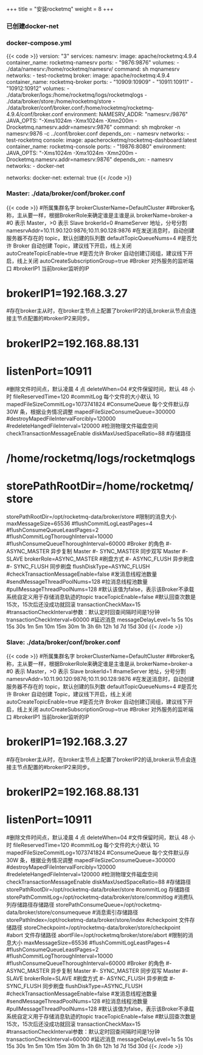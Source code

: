 +++
title = "安装rocketmq"
weight = 8
+++

### 已创建docker-net
### docker-compose.yml
{{< code >}}
version: "3"
services:
  namesrv:
    image: apache/rocketmq:4.9.4
    container_name: rocketmq-namesrv
    ports:
      - "9876:9876"
   volumes:
      - ./data/namesrv:/home/rocketmq/namesrv/
    command: sh mqnamesrv
    networks:
      - test-rocketmq
  broker:
    image: apache/rocketmq:4.9.4
    container_name: rocketmq-broker
    ports:
      - "10909:10909"
      - "10911:10911"
      - "10912:10912"
    volumes:
      - ./data/broker/logs:/home/rocketmq/logs/rocketmqlogs
      - ./data/broker/store:/home/rocketmq/store
      - ./data/broker/conf/broker.conf:/home/rocketmq/rocketmq-4.9.4/conf/broker.conf
    environment:
      NAMESRV_ADDR: "namesrv:/9876"
      JAVA_OPTS: "-Xms1024m -Xmx1024m -Xmn200m -Drocketmq.namesrv.addr=namesrv:9876"
    command: sh mqbroker -n namesrv:9876  -c ../conf/broker.conf
    depends_on:
      - namesrv
    networks:
      - test-rocketmq
  console:
    image: apacherocketmq/rocketmq-dashboard:latest
    container_name: rocketmq-console
    ports:
      - "19876:8080"
    environment:
      JAVA_OPTS: "-Xms1024m -Xmx1024m -Xmn200m -Drocketmq.namesrv.addr=namesrv:9876"
    depends_on:
      - namesrv
    networks:
      - docker-net

networks:
  docker-net:
    external: true
{{< /code >}}


### Master: ./data/broker/conf/broker.conf
{{< code >}}
#所属集群名字
brokerClusterName=DefaultCluster
##broker名称，主从要一样，根据BrokerRole来确定谁是主谁是从
brokerName=broker-a
#0 表示 Master，>0 表示 Slave
brokerId=0
#nameServer 地址，分号分割
namesrvAddr=10.11.90.120:9876;10.11.90.128:9876
#在发送消息时，自动创建服务器不存在的 topic，默认创建的队列数
defaultTopicQueueNums=4
#是否允许 Broker 自动创建 Topic，建议线下开启，线上关闭
autoCreateTopicEnable=true
#是否允许 Broker 自动创建订阅组，建议线下开启，线上关闭
autoCreateSubscriptionGroup=true
#Broker 对外服务的监听端口
#brokerIP1 当前broker监听的IP
# brokerIP1=192.168.3.27
#存在broker主从时，在broker主节点上配置了brokerIP2的话,broker从节点会连接主节点配置的#brokerIP2来同步。
# brokerIP2=192.168.88.131
# listenPort=10911
#删除文件时间点，默认凌晨 4 点
deleteWhen=04
#文件保留时间，默认 48 小时
fileReservedTime=120
#commitLog 每个文件的大小默认 1G
mapedFileSizeCommitLog=1073741824
#ConsumeQueue 每个文件默认存 30W 条，根据业务情况调整
mapedFileSizeConsumeQueue=300000
#destroyMapedFileIntervalForcibly=120000
#redeleteHangedFileInterval=120000
#检测物理文件磁盘空间 checkTransactionMessageEnable
diskMaxUsedSpaceRatio=88
#存储路径
# /home/rocketmq/logs/rocketmqlogs
# storePathRootDir=/home/rocketmq/store
storePathRootDir=/opt/rocketmq-data/broker/store
#限制的消息大小
maxMessageSize=65536
#flushCommitLogLeastPages=4
#flushConsumeQueueLeastPages=2
#flushCommitLogThoroughInterval=10000
#flushConsumeQueueThoroughInterval=60000
#Broker 的角色
#- ASYNC_MASTER 异步复制 Master
#- SYNC_MASTER 同步双写 Master
#- SLAVE
brokerRole=ASYNC_MASTER
#刷盘方式
#- ASYNC_FLUSH 异步刷盘
#- SYNC_FLUSH 同步刷盘
flushDiskType=ASYNC_FLUSH
#checkTransactionMessageEnable=false
#发消息线程池数量
#sendMessageThreadPoolNums=128
#拉消息线程池数量
#pullMessageThreadPoolNums=128
#默认该值为false，表示该Broker不承载系统自定义用于存储消息轨迹的topic
traceTopicEnable=false
#默认回查次数是15次，15次后还没成功就回滚
transactionCheckMax=15
#transactionCheckInterval参数：默认定时回查间隔时间是1分钟
transactionCheckInterval=60000
#延迟消息
messageDelayLevel=1s 5s 10s 15s 30s 1m 5m 10m 15m 30m 1h 3h 6h 12h 1d 7d 15d 30d
{{< /code >}}

### Slave: ./data/broker/conf/broker.conf
{{< code >}}
#所属集群名字
brokerClusterName=DefaultCluster
##broker名称，主从要一样，根据BrokerRole来确定谁是主谁是从
brokerName=broker-a
#0 表示 Master，>0 表示 Slave
brokerId=1
#nameServer 地址，分号分割
namesrvAddr=10.11.90.120:9876;10.11.90.128:9876
#在发送消息时，自动创建服务器不存在的 topic，默认创建的队列数
defaultTopicQueueNums=4
#是否允许 Broker 自动创建 Topic，建议线下开启，线上关闭
autoCreateTopicEnable=true
#是否允许 Broker 自动创建订阅组，建议线下开启，线上关闭
autoCreateSubscriptionGroup=true
#Broker 对外服务的监听端口
#brokerIP1 当前broker监听的IP
# brokerIP1=192.168.3.27
#存在broker主从时，在broker主节点上配置了brokerIP2的话,broker从节点会连接主节点配置的#brokerIP2来同步。
# brokerIP2=192.168.88.131
# listenPort=10911
#删除文件时间点，默认凌晨 4 点
deleteWhen=04
#文件保留时间，默认 48 小时
fileReservedTime=120
#commitLog 每个文件的大小默认 1G
mapedFileSizeCommitLog=1073741824
#ConsumeQueue 每个文件默认存 30W 条，根据业务情况调整
mapedFileSizeConsumeQueue=300000
#destroyMapedFileIntervalForcibly=120000
#redeleteHangedFileInterval=120000
#检测物理文件磁盘空间 checkTransactionMessageEnable
diskMaxUsedSpaceRatio=88
#存储路径
storePathRootDir=/opt/rocketmq-data/broker/store
#commitLog 存储路径
storePathCommitLog=/opt/rocketmq-data/broker/store/commitlog
#消费队列存储路径存储路径
storePathConsumeQueue=/opt/rocketmq-data/broker/store/consumequeue
#消息索引存储路径
storePathIndex=/opt/rocketmq-data/broker/store/index
#checkpoint 文件存储路径
storeCheckpoint=/opt/rocketmq-data/broker/store/checkpoint
#abort 文件存储路径
abortFile=/opt/rocketmq/broker/store/abort
#限制的消息大小
maxMessageSize=65536
#flushCommitLogLeastPages=4
#flushConsumeQueueLeastPages=2
#flushCommitLogThoroughInterval=10000
#flushConsumeQueueThoroughInterval=60000
#Broker 的角色
#- ASYNC_MASTER 异步复制 Master
#- SYNC_MASTER 同步双写 Master
#- SLAVE
brokerRole=SLAVE
#刷盘方式
#- ASYNC_FLUSH 异步刷盘
#- SYNC_FLUSH 同步刷盘
flushDiskType=ASYNC_FLUSH
#checkTransactionMessageEnable=false
#发消息线程池数量
#sendMessageThreadPoolNums=128
#拉消息线程池数量
#pullMessageThreadPoolNums=128
#默认该值为false，表示该Broker不承载系统自定义用于存储消息轨迹的topic
traceTopicEnable=false
#默认回查次数是15次，15次后还没成功就回滚
transactionCheckMax=15
#transactionCheckInterval参数：默认定时回查间隔时间是1分钟
transactionCheckInterval=60000
#延迟消息
messageDelayLevel=1s 5s 10s 15s 30s 1m 5m 10m 15m 30m 1h 3h 6h 12h 1d 7d 15d 30d
{{< /code >}}
